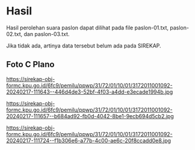 # Hasil

Hasil perolehan suara paslon dapat dilihat pada file paslon-01.txt, paslon-02.txt, dan paslon-03.txt.

Jika tidak ada, artinya data tersebut belum ada pada SIREKAP.

## Foto C Plano

https://sirekap-obj-formc.kpu.go.id/6fc9/pemilu/ppwp/31/72/01/10/01/3172011001092-20240217-111643--446d4de3-52bf-4f03-a4dd-e3ecade1994b.jpg

https://sirekap-obj-formc.kpu.go.id/6fc9/pemilu/ppwp/31/72/01/10/01/3172011001092-20240217-111657--b684ad92-fb0d-4042-8be1-9ecb694d5cb2.jpg

https://sirekap-obj-formc.kpu.go.id/6fc9/pemilu/ppwp/31/72/01/10/01/3172011001092-20240217-111724--f1b306e6-a77b-4c00-ae6c-20f8ccadd0e8.jpg

